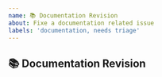 ```yaml
---
name: 📚 Documentation Revision
about: Fixe a documentation related issue
labels: 'documentation, needs triage'
---
```


<!-- NOTE: The title must follow Conventional Commit format -->

## 📚 Documentation Revision

<!-- A clear and concise description of what was changed and why -->
